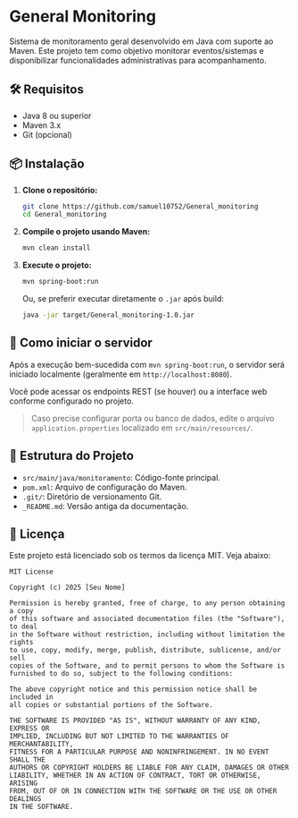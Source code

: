 # General Monitoring

Sistema de monitoramento geral desenvolvido em Java com suporte ao Maven. Este projeto tem como objetivo monitorar eventos/sistemas e disponibilizar funcionalidades administrativas para acompanhamento.

## 🛠️ Requisitos

- Java 8 ou superior
- Maven 3.x
- Git (opcional)

## 📦 Instalação

1. **Clone o repositório:**

   ```bash
   git clone https://github.com/samuel10752/General_monitoring
   cd General_monitoring
   ```

2. **Compile o projeto usando Maven:**

   ```bash
   mvn clean install
   ```

3. **Execute o projeto:**

   ```bash
   mvn spring-boot:run
   ```

   Ou, se preferir executar diretamente o `.jar` após build:

   ```bash
   java -jar target/General_monitoring-1.0.jar
   ```

## 🚀 Como iniciar o servidor

Após a execução bem-sucedida com `mvn spring-boot:run`, o servidor será iniciado localmente (geralmente em `http://localhost:8080`).

Você pode acessar os endpoints REST (se houver) ou a interface web conforme configurado no projeto.

> Caso precise configurar porta ou banco de dados, edite o arquivo `application.properties` localizado em `src/main/resources/`.

## 📁 Estrutura do Projeto

- `src/main/java/monitoramento`: Código-fonte principal.
- `pom.xml`: Arquivo de configuração do Maven.
- `.git/`: Diretório de versionamento Git.
- `_README.md`: Versão antiga da documentação.

## 📄 Licença

Este projeto está licenciado sob os termos da licença MIT. Veja abaixo:

```
MIT License

Copyright (c) 2025 [Seu Nome]

Permission is hereby granted, free of charge, to any person obtaining a copy
of this software and associated documentation files (the "Software"), to deal
in the Software without restriction, including without limitation the rights
to use, copy, modify, merge, publish, distribute, sublicense, and/or sell    
copies of the Software, and to permit persons to whom the Software is        
furnished to do so, subject to the following conditions:                     

The above copyright notice and this permission notice shall be included in   
all copies or substantial portions of the Software.                          

THE SOFTWARE IS PROVIDED "AS IS", WITHOUT WARRANTY OF ANY KIND, EXPRESS OR   
IMPLIED, INCLUDING BUT NOT LIMITED TO THE WARRANTIES OF MERCHANTABILITY,     
FITNESS FOR A PARTICULAR PURPOSE AND NONINFRINGEMENT. IN NO EVENT SHALL THE  
AUTHORS OR COPYRIGHT HOLDERS BE LIABLE FOR ANY CLAIM, DAMAGES OR OTHER       
LIABILITY, WHETHER IN AN ACTION OF CONTRACT, TORT OR OTHERWISE, ARISING      
FROM, OUT OF OR IN CONNECTION WITH THE SOFTWARE OR THE USE OR OTHER DEALINGS 
IN THE SOFTWARE.
```
